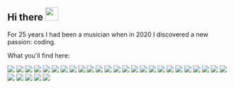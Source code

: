 ## Hi there <img src="https://raw.githubusercontent.com/MartinHeinz/MartinHeinz/master/wave.gif" width="30px">

For 25 years I had been a musician when in 2020 I discovered a new passion: coding.

What you'll find here:

![](https://img.shields.io/badge/TYPESCRIPT-informational?style=for-the-badge&logo=TypeScript&logoColor=white)
![](https://img.shields.io/badge/JAVASCRIPT-informational?style=for-the-badge&logo=JavaScript&logoColor=white)
![](https://img.shields.io/badge/NODEJS-informational?style=for-the-badge&logo=node.js&logoColor=white)
![](https://img.shields.io/badge/HTML5-informational?style=for-the-badge&logo=HTML5&logoColor=white)
![](https://img.shields.io/badge/CSS3-informational?style=for-the-badge&logo=CSS3&logoColor=white)
![](https://img.shields.io/badge/SASS-informational?style=for-the-badge&logo=Sass&logoColor=white)
![](https://img.shields.io/badge/MUI-informational?style=for-the-badge&logo=Mui&logoColor=white)
![](https://img.shields.io/badge/ANT%20DESIGN-informational?style=for-the-badge&logo=Antdesign&logoColor=white)
![](https://img.shields.io/badge/BOOTSTRAP-informational?style=for-the-badge&logo=Bootstrap&logoColor=white)
![](https://img.shields.io/badge/STYLED%20COMPONENTS-informational?style=for-the-badge&logo=Styled-components&logoColor=white)
![](https://img.shields.io/badge/REACT-informational?style=for-the-badge&logo=React&logoColor=white)
![](https://img.shields.io/badge/ANGULAR-informational?style=for-the-badge&logo=Angular&logoColor=white)
![](https://img.shields.io/badge/SVELTE-informational?style=for-the-badge&logo=Svelte&logoColor=white)
![](https://img.shields.io/badge/REDUX-informational?style=for-the-badge&logo=Redux&logoColor=white)
![](https://img.shields.io/badge/REACTQUERY-informational?style=for-the-badge&logo=ReactQuery&logoColor=white)
![](https://img.shields.io/badge/CHARTJS-informational?style=for-the-badge&logo=chart.js&logoColor=white)
![](https://img.shields.io/badge/THREEJS-informational?style=for-the-badge&logo=three.js&logoColor=white)
![](https://img.shields.io/badge/JEST-informational?style=for-the-badge&logo=Jest&logoColor=white)
![](https://img.shields.io/badge/CYPRESS-informational?style=for-the-badge&logo=Cypress&logoColor=white)
![](https://img.shields.io/badge/PUPPETEER-informational?style=for-the-badge&logo=Puppeteer&logoColor=white)
![](https://img.shields.io/badge/DOCKER-informational?style=for-the-badge&logo=Docker&logoColor=white)
![](https://img.shields.io/badge/GIT-informational?style=for-the-badge&logo=Git&logoColor=white)
![](https://img.shields.io/badge/NPM-informational?style=for-the-badge&logo=npm&logoColor=white)
![](https://img.shields.io/badge/GITHUB-ACTIONS-informational?style=for-the-badge&logo=GithubActions&logoColor=white)
![](https://img.shields.io/badge/WEBPACK-informational?style=for-the-badge&logo=Webpack&logoColor=white)
![](https://img.shields.io/badge/BASH-informational?style=for-the-badge&logo=gnu-bash&logoColor=white)
![](https://img.shields.io/badge/POWERSHELL-informational?style=for-the-badge&logo=PowerShell&logoColor=white)
![](https://img.shields.io/badge/PYTHON-informational?style=for-the-badge&logo=PYTHON&logoColor=white)
![](https://img.shields.io/badge/VBA-informational?style=for-the-badge&logo=VBA&logoColor=white)
![](https://img.shields.io/badge/GO-informational?style=for-the-badge&logo=Go&logoColor=white)
